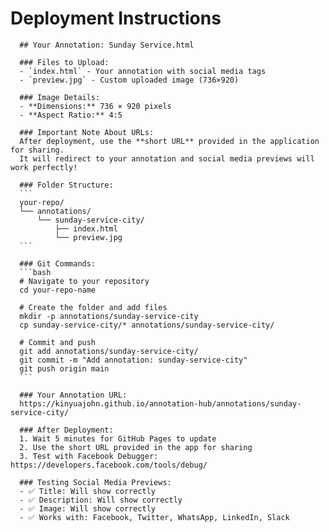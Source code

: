 # Deployment Instructions

      ## Your Annotation: Sunday Service.html

      ### Files to Upload:
      - `index.html` - Your annotation with social media tags
      - `preview.jpg` - Custom uploaded image (736×920)

      ### Image Details:
      - **Dimensions:** 736 × 920 pixels
      - **Aspect Ratio:** 4:5

      ### Important Note About URLs:
      After deployment, use the **short URL** provided in the application for sharing. 
      It will redirect to your annotation and social media previews will work perfectly!

      ### Folder Structure:
      ```
      your-repo/
      └── annotations/
          └── sunday-service-city/
              ├── index.html
              └── preview.jpg
      ```

      ### Git Commands:
      ```bash
      # Navigate to your repository
      cd your-repo-name

      # Create the folder and add files
      mkdir -p annotations/sunday-service-city
      cp sunday-service-city/* annotations/sunday-service-city/

      # Commit and push
      git add annotations/sunday-service-city/
      git commit -m "Add annotation: sunday-service-city"
      git push origin main
      ```

      ### Your Annotation URL:
      https://kinyuajohn.github.io/annotation-hub/annotations/sunday-service-city/

      ### After Deployment:
      1. Wait 5 minutes for GitHub Pages to update
      2. Use the short URL provided in the app for sharing
      3. Test with Facebook Debugger: https://developers.facebook.com/tools/debug/

      ### Testing Social Media Previews:
      - ✅ Title: Will show correctly
      - ✅ Description: Will show correctly  
      - ✅ Image: Will show correctly
      - ✅ Works with: Facebook, Twitter, WhatsApp, LinkedIn, Slack
      